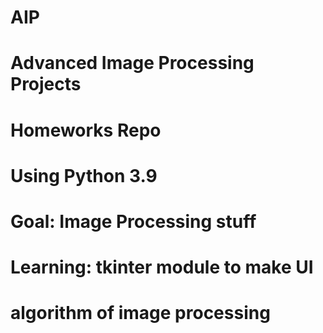 # AIP
# Advanced Image Processing Projects
# Homeworks Repo
# Using Python 3.9
# Goal: Image Processing stuff
# Learning: tkinter module to make UI
#           algorithm of image processing

